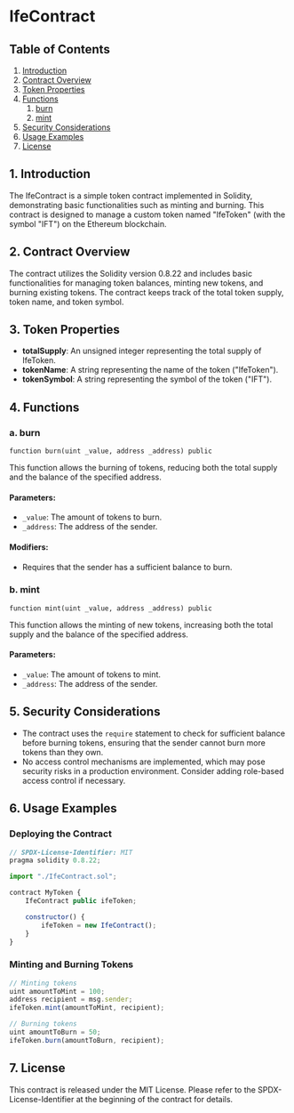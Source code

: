 # IfeContract

## Table of Contents

1. [Introduction](#introduction)
2. [Contract Overview](#contract-overview)
3. [Token Properties](#token-properties)
4. [Functions](#functions)
   1. [burn](#burn)
   2. [mint](#mint)
5. [Security Considerations](#security-considerations)
6. [Usage Examples](#usage-examples)
7. [License](#license)

## 1. Introduction <a name="introduction"></a>

The IfeContract is a simple token contract implemented in Solidity, demonstrating basic functionalities such as minting and burning. This contract is designed to manage a custom token named "IfeToken" (with the symbol "IFT") on the Ethereum blockchain.

## 2. Contract Overview <a name="contract-overview"></a>

The contract utilizes the Solidity version 0.8.22 and includes basic functionalities for managing token balances, minting new tokens, and burning existing tokens. The contract keeps track of the total token supply, token name, and token symbol.

## 3. Token Properties <a name="token-properties"></a>

- **totalSupply**: An unsigned integer representing the total supply of IfeToken.
- **tokenName**: A string representing the name of the token ("IfeToken").
- **tokenSymbol**: A string representing the symbol of the token ("IFT").

## 4. Functions <a name="functions"></a>

### a. burn <a name="burn"></a>

```solidity
function burn(uint _value, address _address) public
```

This function allows the burning of tokens, reducing both the total supply and the balance of the specified address.

#### Parameters:

- `_value`: The amount of tokens to burn.
- `_address`: The address of the sender.

#### Modifiers:

- Requires that the sender has a sufficient balance to burn.

### b. mint <a name="mint"></a>

```solidity
function mint(uint _value, address _address) public
```

This function allows the minting of new tokens, increasing both the total supply and the balance of the specified address.

#### Parameters:

- `_value`: The amount of tokens to mint.
- `_address`: The address of the sender.

## 5. Security Considerations <a name="security-considerations"></a>

- The contract uses the `require` statement to check for sufficient balance before burning tokens, ensuring that the sender cannot burn more tokens than they own.
- No access control mechanisms are implemented, which may pose security risks in a production environment. Consider adding role-based access control if necessary.

## 6. Usage Examples <a name="usage-examples"></a>

### Deploying the Contract

```javascript
// SPDX-License-Identifier: MIT
pragma solidity 0.8.22;

import "./IfeContract.sol";

contract MyToken {
    IfeContract public ifeToken;

    constructor() {
        ifeToken = new IfeContract();
    }
}
```

### Minting and Burning Tokens

```javascript
// Minting tokens
uint amountToMint = 100;
address recipient = msg.sender;
ifeToken.mint(amountToMint, recipient);

// Burning tokens
uint amountToBurn = 50;
ifeToken.burn(amountToBurn, recipient);
```

## 7. License <a name="license"></a>

This contract is released under the MIT License. Please refer to the SPDX-License-Identifier at the beginning of the contract for details.
